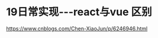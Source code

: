 19日常实现---react与vue 区别
================================================================================
https://www.cnblogs.com/Chen-XiaoJun/p/6246946.html

